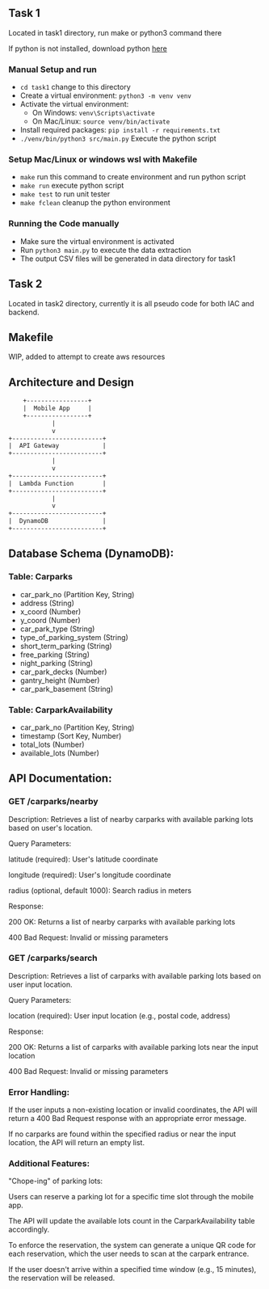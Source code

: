 ## Task 1
Located in task1 directory, run make or python3 command there

If python is not installed, download python [here](https://www.python.org/downloads/)

### Manual Setup and run
- `cd task1` change to this directory
- Create a virtual environment: `python3 -m venv venv` 
- Activate the virtual environment:
   - On Windows: `venv\Scripts\activate`
   - On Mac/Linux: `source venv/bin/activate` 
- Install required packages: `pip install -r requirements.txt`
- `./venv/bin/python3 src/main.py` Execute the python script

### Setup Mac/Linux or windows wsl with Makefile
- `make` run this command to create environment and run python script
- `make run` execute python script
- `make test` to run unit tester
- `make fclean` cleanup the python environment

### Running the Code manually
- Make sure the virtual environment is activated
- Run `python3 main.py` to execute the data extraction 
- The output CSV files will be generated in data directory for task1

## Task 2
Located in task2 directory, currently it is all pseudo code for both IAC and backend.

## Makefile
WIP, added to attempt to create aws resources

## Architecture and Design
```txt
    +-----------------+
    |  Mobile App     |
    +-----------------+
            |
            v
+-------------------------+
|  API Gateway            |
+-------------------------+
            |
            v
+-------------------------+
|  Lambda Function        |
+-------------------------+
            |
            v
+-------------------------+
|  DynamoDB               |
+-------------------------+
```

## Database Schema (DynamoDB):

### Table: Carparks
- car_park_no (Partition Key, String)
- address (String)
- x_coord (Number)
- y_coord (Number)
- car_park_type (String)
- type_of_parking_system (String)
- short_term_parking (String)
- free_parking (String)
- night_parking (String)
- car_park_decks (Number)
- gantry_height (Number)
- car_park_basement (String)

### Table: CarparkAvailability
- car_park_no (Partition Key, String)
- timestamp (Sort Key, Number)
- total_lots (Number)
- available_lots (Number)

## API Documentation:

### GET /carparks/nearby
Description: Retrieves a list of nearby carparks with available parking lots based on user's location.

Query Parameters:

latitude (required): User's latitude coordinate

longitude (required): User's longitude coordinate

radius (optional, default 1000): Search radius in meters

Response:

200 OK: Returns a list of nearby carparks with available parking lots

400 Bad Request: Invalid or missing parameters

### GET /carparks/search

Description: Retrieves a list of carparks with available parking lots based on user input location.

Query Parameters:

location (required): User input location (e.g., postal code, address)

Response:

200 OK: Returns a list of carparks with available parking lots near the input location

400 Bad Request: Invalid or missing parameters

### Error Handling:

If the user inputs a non-existing location or invalid coordinates, the API will return a 400 Bad Request response with an appropriate error message.

If no carparks are found within the specified radius or near the input location, the API will return an empty list.

### Additional Features:

"Chope-ing" of parking lots:

Users can reserve a parking lot for a specific time slot through the mobile app.

The API will update the available lots count in the CarparkAvailability table accordingly.

To enforce the reservation, the system can generate a unique QR code for each reservation, which the user needs to scan at the carpark 
entrance.

If the user doesn't arrive within a specified time window (e.g., 15 minutes), the reservation will be released.
